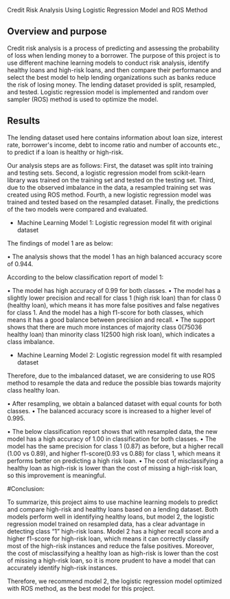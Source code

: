 ﻿
Credit Risk Analysis Using Logistic Regression Model and ROS Method


## Overview and purpose

Credit risk analysis is a process of predicting and assessing the probability of loss when lending money to a borrower. The purpose of this project is to use different machine learning models to conduct risk analysis, identify healthy loans and high-risk loans, and then compare their performance and select the best model to help lending organizations such as banks reduce the risk of losing money. The lending dataset provided is split, resampled, and tested. Logistic regression model is implemented and random over sampler (ROS) method is used to optimize the model.


## Results

The lending dataset used here contains information about loan size, interest rate, borrower's income, debt to income ratio and number of accounts etc., to predict if a loan is healthy or high-risk. 

Our analysis steps are as follows: First, the dataset was split into training and testing sets. Second, a logistic regression model from scikit-learn library was trained on the training set and tested on the testing set. Third, due to the observed imbalance in the data, a resampled training set was created using ROS method. Fourth, a new logistic regression model was trained and tested based on the resampled dataset. Finally, the predictions of the two models were compared and evaluated.


* Machine Learning Model 1: Logistic regression model fit with original dataset

The findings of model 1 are as below:

• The analysis shows that the model 1 has an high balanced accuracy  score of 0.944.
       

According to the below classification report of model 1:

• The model has high accuracy of 0.99 for both classes.
• The model has a slightly lower precision and recall for class 1 (high risk loan) than for class 0 (healthy loan), which means it has more false positives and false negatives for class 1. And the model has a high f1-score for both classes, which means it has a good balance between precision and recall. 
• The support shows that there are much more instances of majority class 0(75036 healthy loan) than minority class 1(2500 high risk loan), which indicates a class imbalance.

* Machine Learning Model 2: Logistic regression model fit with resampled dataset

Therefore, due to the imbalanced dataset, we are considering to use ROS method to resample the data and reduce the possible bias towards majority class healthy loan.

• After resampling, we obtain a balanced dataset with equal counts for both classes. 
• The balanced accuracy score is increased to a higher level of 0.995.



• The below classification report shows that with resampled data, the new model has a high accuracy of 1.00 in classification for both classes. 
• The model has the same precision for class 1 (0.87) as before, but a higher recall (1.00 vs 0.89), and higher f1-score(0.93 vs 0.88) for class 1, which means it performs better on predicting a high risk loan. 
• The cost of misclassifying a healthy loan as high-risk is lower than the cost of missing a high-risk loan, so this improvement is meaningful.


#Conclusion:


To summarize, this project aims to use machine learning models to predict and compare high-risk and healthy loans based on a lending dataset. Both models perform well in identifying healthy loans, but model 2, the logistic regression model trained on resampled data, has a clear advantage in detecting class “1” high-risk loans. Model 2 has a higher recall score and a higher f1-score for high-risk loan, which means it can correctly classify most of the high-risk instances and reduce the false positives. Moreover, the cost of misclassifying a healthy loan as high-risk is lower than the cost of missing a high-risk loan, so it is more prudent to have a model that can accurately identify high-risk instances.

Therefore, we recommend model 2, the logistic regression model optimized with ROS method, as the best model for this project.





